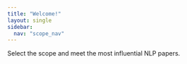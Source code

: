 ```yaml
---
title: "Welcome!"
layout: single
sidebar:
  nav: "scope_nav"
---
```


Select the scope and meet the most influential NLP papers.
